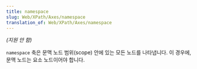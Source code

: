 ```yaml
---
title: namespace
slug: Web/XPath/Axes/namespace
translation_of: Web/XPath/Axes/namespace
---
```


_(지원 안 함)_

`namespace` 축은 문맥 노드 범위(scope) 안에 있는 모든 노드를 나타냅니다. 이 경우에, 문맥 노드는 요소 노드이어야 합니다.
